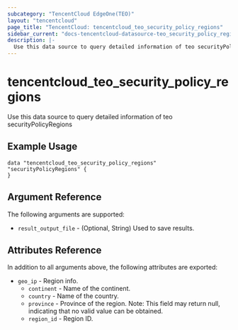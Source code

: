 ```yaml
---
subcategory: "TencentCloud EdgeOne(TEO)"
layout: "tencentcloud"
page_title: "TencentCloud: tencentcloud_teo_security_policy_regions"
sidebar_current: "docs-tencentcloud-datasource-teo_security_policy_regions"
description: |-
  Use this data source to query detailed information of teo securityPolicyRegions
---
```


# tencentcloud_teo_security_policy_regions

Use this data source to query detailed information of teo securityPolicyRegions

## Example Usage

```hcl
data "tencentcloud_teo_security_policy_regions" "securityPolicyRegions" {
}
```

## Argument Reference

The following arguments are supported:

* `result_output_file` - (Optional, String) Used to save results.

## Attributes Reference

In addition to all arguments above, the following attributes are exported:

* `geo_ip` - Region info.
  * `continent` - Name of the continent.
  * `country` - Name of the country.
  * `province` - Province of the region. Note: This field may return null, indicating that no valid value can be obtained.
  * `region_id` - Region ID.


